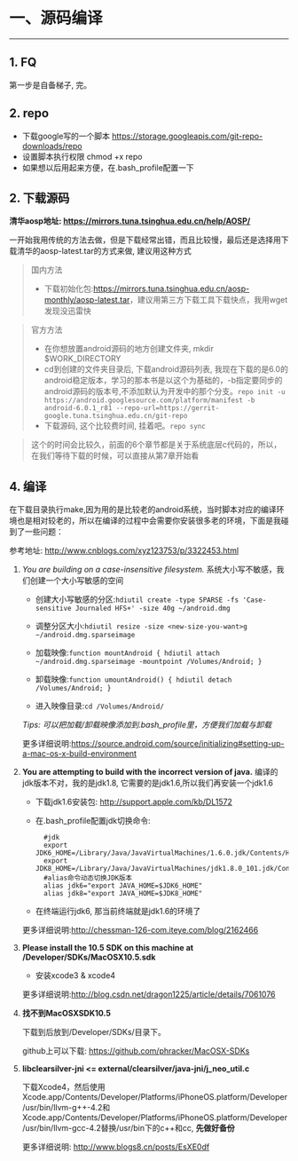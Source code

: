 # 一、源码编译
----

## 1. FQ
 第一步是自备梯子, 完。


## 2. repo
* 下载google写的一个脚本 <https://storage.googleapis.com/git-repo-downloads/repo>
* 设置脚本执行权限 chmod +x repo
* 如果想以后用起来方便，在.bash_profile配置一下

## 2. 下载源码
__清华aosp地址: <https://mirrors.tuna.tsinghua.edu.cn/help/AOSP/>__

一开始我用传统的方法去做，但是下载经常出错，而且比较慢，最后还是选择用下载清华的aosp-latest.tar的方式来做, 建议用这种方式
> 国内方法
>
> * 下载初始化包:<https://mirrors.tuna.tsinghua.edu.cn/aosp-monthly/aosp-latest.tar>，建议用第三方下载工具下载快点，我用wget发现没迅雷快

> 官方方法
> 
> * 在你想放置android源码的地方创建文件夹, mkdir $WORK_DIRECTORY
> * cd到创建的文件夹目录后, 下载android源码列表, 我现在下载的是6.0的android稳定版本，学习的那本书是以这个为基础的，-b指定要同步的android源码的版本号,不添加默认为开发中的那个分支。``repo init -u https://android.googlesource.com/platform/manifest -b android-6.0.1_r81 --repo-url=https://gerrit-google.tuna.tsinghua.edu.cn/git-repo``
> * 下载源码, 这个比较费时间, 挂着吧。``repo sync``

> 这个的时间会比较久，前面的6个章节都是关于系统底层c代码的，所以，在我们等待下载的时候，可以直接从第7章开始看

## 4. 编译
在下载目录执行make,因为用的是比较老的android系统，当时脚本对应的编译环境也是相对较老的，所以在编译的过程中会需要你安装很多老的环境，下面是我碰到了一些问题：

参考地址: <http://www.cnblogs.com/xyz123753/p/3322453.html>

1. _You are building on a case-insensitive filesystem._ 系统大小写不敏感，我们创建一个大小写敏感的空间
	
	* 创建大小写敏感的分区:``hdiutil create -type SPARSE -fs 'Case-sensitive Journaled HFS+' -size 40g ~/android.dmg``
	
	* 调整分区大小:``hdiutil resize -size <new-size-you-want>g ~/android.dmg.sparseimage``
	
	* 加载映像:``function mountAndroid { hdiutil attach ~/android.dmg.sparseimage -mountpoint /Volumes/Android; }``

	* 卸载映像:``function umountAndroid() { hdiutil detach /Volumes/Android; }``
	
	* 进入映像目录:``cd /Volumes/Android/``
	
	_Tips: 可以把加载/卸载映像添加到.bash_profile里，方便我们加载与卸载_
	
	更多详细说明:<https://source.android.com/source/initializing#setting-up-a-mac-os-x-build-environment>

2. __You are attempting to build with the incorrect version of java.__ 编译的jdk版本不对，我的是jdk1.8, 它需要的是jdk1.6,所以我们再安装一个jdk1.6
	* 下载jdk1.6安装包: <http://support.apple.com/kb/DL1572>
	* 在.bash_profile配置jdk切换命令: 
	
			#jdk
			export JDK6_HOME=/Library/Java/JavaVirtualMachines/1.6.0.jdk/Contents/Home  
			export JDK8_HOME=/Library/Java/JavaVirtualMachines/jdk1.8.0_101.jdk/Contents/Home
			#alias命令动态切换JDK版本  
			alias jdk6="export JAVA_HOME=$JDK6_HOME"
			alias jdk8="export JAVA_HOME=$JDK8_HOME"
	* 在终端运行jdk6, 那当前终端就是jdk1.6的环境了
	
	更多详细说明:<http://chessman-126-com.iteye.com/blog/2162466>

3. __Please install the 10.5 SDK on this machine at /Developer/SDKs/MacOSX10.5.sdk__
	* 安装xcode3 & xcode4
	
	更多详细说明:<http://blog.csdn.net/dragon1225/article/details/7061076>

4. __找不到MacOSXSDK10.5__
	
	下载到后放到/Developer/SDKs/目录下。
	
	github上可以下载: <https://github.com/phracker/MacOSX-SDKs>

5. __libclearsilver-jni <= external/clearsilver/java-jni/j_neo_util.c__

	下载Xcode4，然后使用Xcode.app/Contents/Developer/Platforms/iPhoneOS.platform/Developer/usr/bin/llvm-g++-4.2和Xcode.app/Contents/Developer/Platforms/iPhoneOS.platform/Developer/usr/bin/llvm-gcc-4.2替换/usr/bin下的c++和cc, __先做好备份__
	
	更多详细说明: <http://www.blogs8.cn/posts/EsXE0df>
